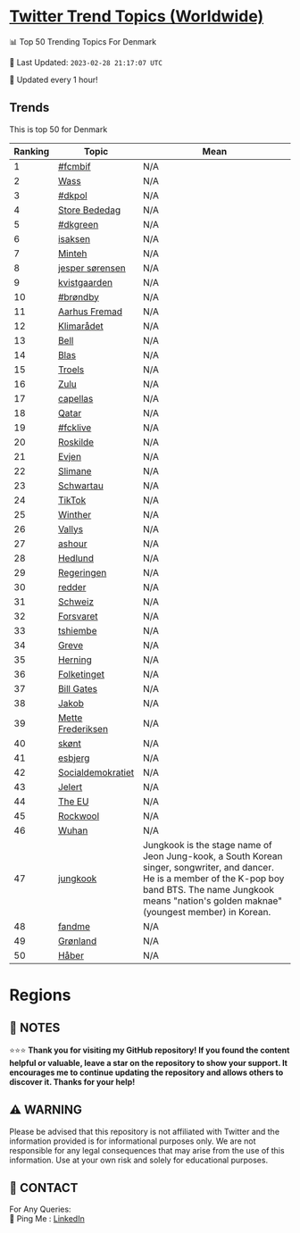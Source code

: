 [Twitter Trend Topics (Worldwide)](https://github.com/ErcinDedeoglu/Twitter-Trend-Topics)
==========


📊 Top 50 Trending Topics For Denmark

📆 Last Updated: `2023-02-28 21:17:07 UTC`

🔧 Updated every 1 hour!


## Trends

This is top 50 for Denmark

| Ranking | Topic | Mean |
| ------- | ------------ | ------------ |
| 1 | [#fcmbif](http://twitter.com/search?q=%23fcmbif) | N/A |
| 2 | [Wass](http://twitter.com/search?q=Wass) | N/A |
| 3 | [#dkpol](http://twitter.com/search?q=%23dkpol) | N/A |
| 4 | [Store Bededag](http://twitter.com/search?q=Store+Bededag) | N/A |
| 5 | [#dkgreen](http://twitter.com/search?q=%23dkgreen) | N/A |
| 6 | [isaksen](http://twitter.com/search?q=isaksen) | N/A |
| 7 | [Minteh](http://twitter.com/search?q=Minteh) | N/A |
| 8 | [jesper sørensen](http://twitter.com/search?q=jesper+s%c3%b8rensen) | N/A |
| 9 | [kvistgaarden](http://twitter.com/search?q=kvistgaarden) | N/A |
| 10 | [#brøndby](http://twitter.com/search?q=%23br%c3%b8ndby) | N/A |
| 11 | [Aarhus Fremad](http://twitter.com/search?q=Aarhus+Fremad) | N/A |
| 12 | [Klimarådet](http://twitter.com/search?q=Klimar%c3%a5det) | N/A |
| 13 | [Bell](http://twitter.com/search?q=Bell) | N/A |
| 14 | [Blas](http://twitter.com/search?q=Blas) | N/A |
| 15 | [Troels](http://twitter.com/search?q=Troels) | N/A |
| 16 | [Zulu](http://twitter.com/search?q=Zulu) | N/A |
| 17 | [capellas](http://twitter.com/search?q=capellas) | N/A |
| 18 | [Qatar](http://twitter.com/search?q=Qatar) | N/A |
| 19 | [#fcklive](http://twitter.com/search?q=%23fcklive) | N/A |
| 20 | [Roskilde](http://twitter.com/search?q=Roskilde) | N/A |
| 21 | [Evjen](http://twitter.com/search?q=Evjen) | N/A |
| 22 | [Slimane](http://twitter.com/search?q=Slimane) | N/A |
| 23 | [Schwartau](http://twitter.com/search?q=Schwartau) | N/A |
| 24 | [TikTok](http://twitter.com/search?q=TikTok) | N/A |
| 25 | [Winther](http://twitter.com/search?q=Winther) | N/A |
| 26 | [Vallys](http://twitter.com/search?q=Vallys) | N/A |
| 27 | [ashour](http://twitter.com/search?q=ashour) | N/A |
| 28 | [Hedlund](http://twitter.com/search?q=Hedlund) | N/A |
| 29 | [Regeringen](http://twitter.com/search?q=Regeringen) | N/A |
| 30 | [redder](http://twitter.com/search?q=redder) | N/A |
| 31 | [Schweiz](http://twitter.com/search?q=Schweiz) | N/A |
| 32 | [Forsvaret](http://twitter.com/search?q=Forsvaret) | N/A |
| 33 | [tshiembe](http://twitter.com/search?q=tshiembe) | N/A |
| 34 | [Greve](http://twitter.com/search?q=Greve) | N/A |
| 35 | [Herning](http://twitter.com/search?q=Herning) | N/A |
| 36 | [Folketinget](http://twitter.com/search?q=Folketinget) | N/A |
| 37 | [Bill Gates](http://twitter.com/search?q=Bill+Gates) | N/A |
| 38 | [Jakob](http://twitter.com/search?q=Jakob) | N/A |
| 39 | [Mette Frederiksen](http://twitter.com/search?q=Mette+Frederiksen) | N/A |
| 40 | [skønt](http://twitter.com/search?q=sk%c3%b8nt) | N/A |
| 41 | [esbjerg](http://twitter.com/search?q=esbjerg) | N/A |
| 42 | [Socialdemokratiet](http://twitter.com/search?q=Socialdemokratiet) | N/A |
| 43 | [Jelert](http://twitter.com/search?q=Jelert) | N/A |
| 44 | [The EU](http://twitter.com/search?q=The+EU) | N/A |
| 45 | [Rockwool](http://twitter.com/search?q=Rockwool) | N/A |
| 46 | [Wuhan](http://twitter.com/search?q=Wuhan) | N/A |
| 47 | [jungkook](http://twitter.com/search?q=jungkook) | Jungkook is the stage name of Jeon Jung-kook, a South Korean singer, songwriter, and dancer. He is a member of the K-pop boy band BTS. The name Jungkook means "nation's golden maknae" (youngest member) in Korean. |
| 48 | [fandme](http://twitter.com/search?q=fandme) | N/A |
| 49 | [Grønland](http://twitter.com/search?q=Gr%c3%b8nland) | N/A |
| 50 | [Håber](http://twitter.com/search?q=H%c3%a5ber) | N/A |



# Regions




## 📝 NOTES

⭐⭐⭐ **Thank you for visiting my GitHub repository! If you found the content helpful or valuable, leave a star on the repository to show your support. It encourages me to continue updating the repository and allows others to discover it. Thanks for your help!**


## ⚠️ WARNING

Please be advised that this repository is not affiliated with Twitter and the information provided is for informational purposes only. We are not responsible for any legal consequences that may arise from the use of this information. Use at your own risk and solely for educational purposes.


## 📨 CONTACT

 For Any Queries:  
            🏓 Ping Me : [LinkedIn](https://www.linkedin.com/in/ercindedeoglu/)
